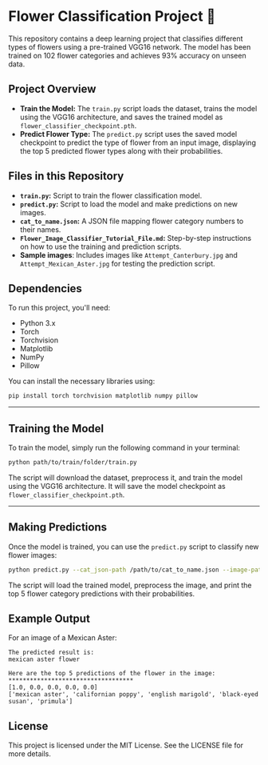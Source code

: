 # Flower Classification Project 🌸

This repository contains a deep learning project that classifies different types of flowers using a pre-trained VGG16 network. The model has been trained on 102 flower categories and achieves 93% accuracy on unseen data.

## Project Overview

- **Train the Model:** The `train.py` script loads the dataset, trains the model using the VGG16 architecture, and saves the trained model as `flower_classifier_checkpoint.pth`.
- **Predict Flower Type:** The `predict.py` script uses the saved model checkpoint to predict the type of flower from an input image, displaying the top 5 predicted flower types along with their probabilities.


## Files in this Repository

- **`train.py`:** Script to train the flower classification model.
- **`predict.py`:** Script to load the model and make predictions on new images.
- **`cat_to_name.json`:** A JSON file mapping flower category numbers to their names.
- **`Flower_Image_Classifier_Tutorial_File.md`:** Step-by-step instructions on how to use the training and prediction scripts.
- **Sample images**: Includes images like `Attempt_Canterbury.jpg` and `Attempt_Mexican_Aster.jpg` for testing the prediction script.


## Dependencies

To run this project, you'll need:

- Python 3.x
- Torch
- Torchvision
- Matplotlib
- NumPy
- Pillow

You can install the necessary libraries using:
```bash
pip install torch torchvision matplotlib numpy pillow
```

---

## Training the Model

To train the model, simply run the following command in your terminal:

```bash
python path/to/train/folder/train.py
```

The script will download the dataset, preprocess it, and train the model using the VGG16 architecture. It will save the model checkpoint as `flower_classifier_checkpoint.pth`.

---

## Making Predictions

Once the model is trained, you can use the `predict.py` script to classify new flower images:

```bash
python predict.py --cat_json-path /path/to/cat_to_name.json --image-path /path/to/image.jpg
```

The script will load the trained model, preprocess the image, and print the top 5 flower category predictions with their probabilities.


## Example Output

For an image of a Mexican Aster:

```
The predicted result is:
mexican aster flower

Here are the top 5 predictions of the flower in the image:
***********************************
[1.0, 0.0, 0.0, 0.0, 0.0]
['mexican aster', 'californian poppy', 'english marigold', 'black-eyed susan', 'primula']
```


## License

This project is licensed under the MIT License. See the LICENSE file for more details.

